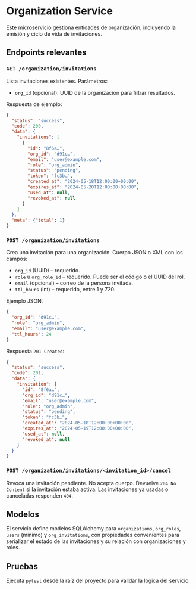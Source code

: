 # Organization Service

Este microservicio gestiona entidades de organización, incluyendo la emisión y ciclo de vida de invitaciones.

## Endpoints relevantes

### `GET /organization/invitations`

Lista invitaciones existentes. Parámetros:

- `org_id` (opcional): UUID de la organización para filtrar resultados.

Respuesta de ejemplo:

```json
{
  "status": "success",
  "code": 200,
  "data": {
    "invitations": [
      {
        "id": "8f6a…",
        "org_id": "d91c…",
        "email": "user@example.com",
        "role": "org_admin",
        "status": "pending",
        "token": "fc3b…",
        "created_at": "2024-05-18T12:00:00+00:00",
        "expires_at": "2024-05-20T12:00:00+00:00",
        "used_at": null,
        "revoked_at": null
      }
    ]
  },
  "meta": {"total": 1}
}
```

### `POST /organization/invitations`

Crea una invitación para una organización. Cuerpo JSON o XML con los campos:

- `org_id` (UUID) – requerido.
- `role` u `org_role_id` – requerido. Puede ser el código o el UUID del rol.
- `email` (opcional) – correo de la persona invitada.
- `ttl_hours` (int) – requerido, entre 1 y 720.

Ejemplo JSON:

```json
{
  "org_id": "d91c…",
  "role": "org_admin",
  "email": "user@example.com",
  "ttl_hours": 24
}
```

Respuesta `201 Created`:

```json
{
  "status": "success",
  "code": 201,
  "data": {
    "invitation": {
      "id": "8f6a…",
      "org_id": "d91c…",
      "email": "user@example.com",
      "role": "org_admin",
      "status": "pending",
      "token": "fc3b…",
      "created_at": "2024-05-18T12:00:00+00:00",
      "expires_at": "2024-05-19T12:00:00+00:00",
      "used_at": null,
      "revoked_at": null
    }
  }
}
```

### `POST /organization/invitations/<invitation_id>/cancel`

Revoca una invitación pendiente. No acepta cuerpo. Devuelve `204 No Content` si la invitación estaba activa. Las invitaciones ya usadas o canceladas responden `404`.

## Modelos

El servicio define modelos SQLAlchemy para `organizations`, `org_roles`, `users` (mínimo) y `org_invitations`, con propiedades convenientes para serializar el estado de las invitaciones y su relación con organizaciones y roles.

## Pruebas

Ejecuta `pytest` desde la raíz del proyecto para validar la lógica del servicio.
